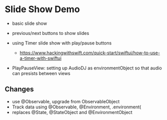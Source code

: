 #  Slide Show Demo

- basic slide show

- previous/next buttons to show slides

- using Timer slide show with play/pause buttons
    - https://www.hackingwithswift.com/quick-start/swiftui/how-to-use-a-timer-with-swiftui

- PlayPauseView: setting up AudioDJ as environmentObject so that audio can presists between views
    

## Changes

- use @Observable, upgrade from ObservableObject
- Track data using @Observable, @Environment, .environment(
- replaces @State, @StateObject and @EnvironmentObject


